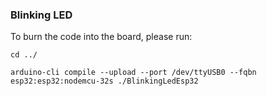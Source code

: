 ### Blinking LED

To burn the code into the board, please run:

```
cd ../

arduino-cli compile --upload --port /dev/ttyUSB0 --fqbn esp32:esp32:nodemcu-32s ./BlinkingLedEsp32
```